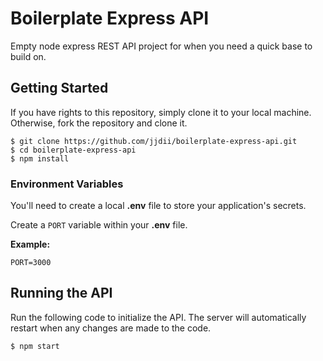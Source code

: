 # Boilerplate Express API
Empty node express REST API project for when you need a quick base to build on.

## Getting Started
If you have rights to this repository, simply clone it to your local machine. Otherwise, fork the repository and clone it.
```
$ git clone https://github.com/jjdii/boilerplate-express-api.git
$ cd boilerplate-express-api
$ npm install
```

### Environment Variables
You'll need to create a local **.env** file to store your application's secrets.

Create a `PORT` variable within your **.env** file.

  **Example:**
  ```
  PORT=3000
  ```

## Running the API
Run the following code to initialize the API. The server will automatically restart when any changes are made to the code.
```
$ npm start
```


